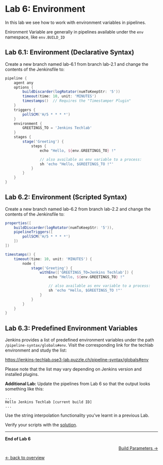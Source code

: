 Lab 6: Environment
==================

In this lab we see how to work with environment variables in pipelines.

Enironment Variable are generally in pipelines available under the ``env`` namespace, like ``env.BUILD_ID``

Lab 6.1: Environment (Declarative Syntax)
-----------------------------------------

Create a new branch named lab-6.1 from branch lab-2.1 and change the contents of the Jenkinsfile to:

```groovy
pipeline {
    agent any
    options {
        buildDiscarder(logRotator(numToKeepStr: '5'))
        timeout(time: 10, unit: 'MINUTES')
        timestamps()  // Requires the "Timestamper Plugin"
    }
    triggers {
        pollSCM('H/5 * * * *')
    }
    environment {
        GREETINGS_TO = 'Jenkins Techlab'
    }
    stages {
        stage('Greeting') {
            steps {
                echo "Hello, ${env.GREETINGS_TO} !"

                // also available as env variable to a process:
                sh 'echo "Hello, $GREETINGS_TO !"'
            }
        }
    }
}
```

Lab 6.2: Environment (Scripted Syntax)
--------------------------------------

Create a new branch named lab-6.2 from branch lab-2.2 and change the contents of the Jenkinsfile to:

```groovy
properties([
    buildDiscarder(logRotator(numToKeepStr: '5')),
    pipelineTriggers([
        pollSCM('H/5 * * * *')
    ])
])

timestamps() {
    timeout(time: 10, unit: 'MINUTES') {
        node {
            stage('Greeting') {
                withEnv(['GREETINGS_TO=Jenkins Techlab']) {
                    echo "Hello, ${env.GREETINGS_TO} !"

                    // also available as env variable to a process:
                    sh 'echo "Hello, $GREETINGS_TO !"'
                }
            }
        }
    }
}
```

Lab 6.3: Predefined Environment Variables
-----------------------------------------

Jenkins provides a list of predefined environment variables under the path ``/pipeline-syntax/globals#env``. Visit the corresponding link for the techlab environment and study the list:

<https://jenkins-techlab.ose3-lab.puzzle.ch/pipeline-syntax/globals#env>

Please note that the list may vary depending on Jenkins version and installed plugins.

**Additional Lab:** Update the pipelines from Lab 6 so that the output looks something like this:
```
...
Hello Jenkins Techlab [current build ID]
...
```
Use the string interpolation functionality you've learnt in a previous Lab.

Verify your scripts with the [solution](solutions/06_3_environment_solution.md).

---

**End of Lab 6**

<p width="100px" align="right"><a href="07_parameters.md">Build Parameters →</a></p>

[← back to overview](../README.md)
